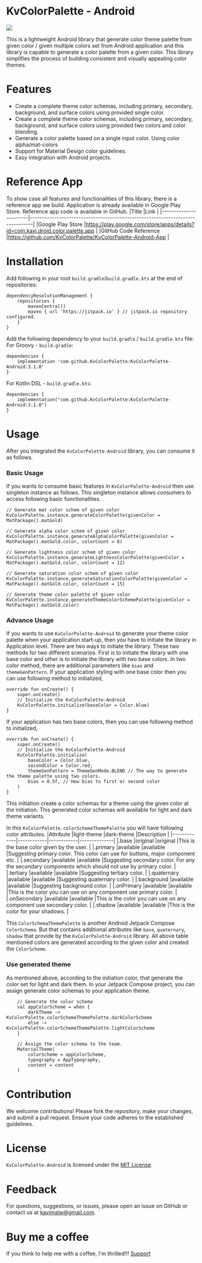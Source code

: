 # KvColorPalette - Android

[![](https://jitpack.io/v/KvColorPalette/KvColorPalette-Android.svg)](https://jitpack.io/#KvColorPalette/KvColorPalette-Android)

This is a lightweight Android library that generate color theme palette from given color / given multiple colors set from Android application and this library is capable
to generate a color palette from a given color. This library simplifies the process of building consistent and visually appealing color themes.

# Features
* Create a complete theme color schemas, including primary, secondary, background, and surface colors using provided single color.
* Create a complete theme color schemas, including primary, secondary, background, and surface colors using provided two colors and color blending.
* Generate a color palette based on a single input color. Using color alpha/mat-colors
* Support for Material Design color guidelines.
* Easy integration with Android projects.

# Reference App
To show case all features and functionalities of this library, there is a reference app we build. Application is already available in Google Play Store. Reference app code is available in GitHub.
|Title                  |Link                                                                           |
|-----------------------|-------------------------------------------------------------------------------|
|Google Play Store      |https://play.google.com/store/apps/details?id=com.kavi.droid.color.palette.app |
|GitHub Code Reference  |https://github.com/KvColorPalette/KvColorPalette-Android-App                   |

# Installation
Add following in your root `build.gradle`/`build.gradle.kts` at the end of repositories:
````
dependencyResolutionManagement {
	repositories {
		mavenCentral()
		maven { url 'https://jitpack.io' } // jitpack.io repository configured.
	}
}
````

Add the following dependency to your `build.gradle` / `build.gradle.kts` file:
For Groovy - `build.gradle`:
````
dependencies {
    implementation 'com.github.KvColorPalette:KvColorPalette-Android:3.1.0'
}
````
For Kotlin DSL - `build.gradle.kts`:
````
dependencies {
    implementation("com.github.KvColorPalette:KvColorPalette-Android:3.1.0")
}
````

# Usage
After you integrated the `KvColorPalette-Android` library, you can consume it as follows.

### Basic Usage
If you wants to consume basic features in `KvColorPalette-Android` then use singleton instance as follows. This singleton instance allows consumers to access following basic functionalities.
```
// Generate mat color schem of given color
KvColorPalette.instance.generateColorPalette(givenColor = MatPackage().matGold)

// Generate alpha color schem of given color
KvColorPalette.instance.generateAlphaColorPalette(givenColor = MatPackage().matGold.color, colorCount = 8)

// Generate lightness color schem of given color
KvColorPalette.instance.generateLightnessColorPalette(givenColor = MatPackage().matGold.color, colorCount = 12)

// Generate saturation color schem of given color
KvColorPalette.instance.generateSaturationColorPalette(givenColor = MatPackage().matGold.color, colorCount = 15)

// Generate theme color palette of given color
KvColorPalette.instance.generateThemeColorSchemePalette(givenColor = MatPackage().matGold.color)
```

### Advance Usage
If you wants to use `KvColorPalette-Android` to generate your theme color palette when your application start-up, then you have to initiate the library in Application level.
There are two ways to initiate the library. These two methods for two different scenarios. First is to initiate the library with one base color and other is to initiate the library with two base colors.
In two color method, there are additional parameters like `bias` and `themeGenPattern`.
If your application styling with one base color then you can use following method to initialized,
````
override fun onCreate() {
    super.onCreate()
    // Initialize the KvColorPalette-Android
    KvColorPalette.initialize(baseColor = Color.blue)
}
````
If your application has two base colors, then you can use following method to initialized,
````
override fun onCreate() {
    super.onCreate()
    // Initialize the KvColorPalette-Android
    KvColorPalette.initialize(
        baseColor = Color.blue, 
        secondColor = Color.red, 
        themeGenPattern = ThemeGenMode.BLEND // The way to generate the theme palette using two colors.
        bias = 0.5f, // How bias to first or second color
    )
}
````
This initiation create a color schemas for a theme using the given color at the initiation. This generated color schemas will available for light and dark theme variants.

In this `KvColorPalette.colorSchemeThemePalette` you will have following color attributes.
|Attribute    |light-theme |dark-theme  |Description   |
|-------------|------------|------------|--------------|
|.base        |original    |original    |This is the base color given by the user.   |
|.primary     |available   |available   |Suggesting primary color. This color can use for buttons, major component etc.   |
|.secondary   |available   |available   |Suggesting secondary color. For any the secondary components which should not use by primary color.   |
|.tertiary    |available   |available   |Suggesting tertiary color.   |
|.quaternary  |available   |available   |Suggesting quaternary color.   |
|.background  |available   |available   |Suggesting background color.   |
|.onPrimary   |available   |available   |This is the color you can use on any component use primary color.   |
|.onSecondary |available   |available   |This is the color you can use on any component use secondary color.   |
|.shadow      |available   |available   |This is the color for your shadows.   |

This `ColorSchemaThemePalette` is another Android Jetpack Compose `ColorSchema`. But that contains additional attributes like `base`, `quaternary`, `shadow` that provide 
by the `KvColorPalette-Android` library. All above table mentioned colors are generated according to the given color and created the `ColorScheme`.

### Use generated theme
As mentioned above, according to the initiation color, that generate the color set for light and dark them.
In your Jetpack Compose project, you can assign generate color schemas to your application theme.
````
    // Generate the color schema
    val appColorScheme = when {
        darkTheme -> KvColorPalette.colorSchemeThemePalette.darkColorScheme
        else -> KvColorPalette.colorSchemeThemePalette.lightColorScheme
    }

    // Assign the color schema to the team.
    MaterialTheme(
        colorScheme = appColorScheme,
        typography = AppTypography,
        content = content
    )
````

# Contribution
We welcome contributions! Please fork the repository, make your changes, and submit a pull request. Ensure your code adheres to the established guidelines.

# License
`KvColorPalette-Android` is licensed under the [MIT License](https://github.com/KvColorPalette/KvColorPalette-Android/blob/main/LICENSE).

# Feedback
For questions, suggestions, or issues, please open an issue on GitHub or contact us at kavimalw@gmail.com.

# Buy me a coffee
If you think to help me with a coffee, I'm thrilled!!! [Support](coff.ee/kavimalw)
